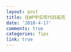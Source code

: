 ```yaml
---
layout: post
title: 在WP中实现代码高亮
date: '2010-4-17'
comments: true
categories: Tips
link: true
---
```


